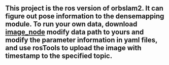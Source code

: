 ## This project is the ros version of orbslam2. It can figure out pose information to the densemapping module. To run your own data, download [image_node](https://github.com/zhijianglu/image_node.git) modify data path to yours and modify the parameter information in yaml files, and use rosTools to upload the image with timestamp to the specified topic.
